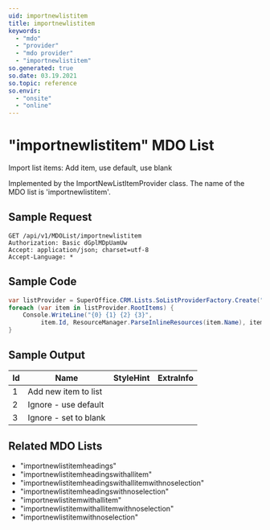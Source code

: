 ```yaml
---
uid: importnewlistitem
title: importnewlistitem
keywords:
  - "mdo"
  - "provider"
  - "mdo provider"
  - "importnewlistitem"
so.generated: true
so.date: 03.19.2021
so.topic: reference
so.envir:
  - "onsite"
  - "online"
---
```


# "importnewlistitem" MDO List
Import list items: Add item, use default, use blank



Implemented by the <see cref="T:SuperOffice.CRM.Lists.ImportNewListItemProvider">ImportNewListItemProvider</see> class.
The name of the MDO list is 'importnewlistitem'.




## Sample Request

```http!
GET /api/v1/MDOList/importnewlistitem
Authorization: Basic dGplMDpUamUw
Accept: application/json; charset=utf-8
Accept-Language: *

```

## Sample Code
```cs
var listProvider = SuperOffice.CRM.Lists.SoListProviderFactory.Create("importnewlistitem", forceFlatList: true);
foreach (var item in listProvider.RootItems) {
    Console.WriteLine("{0} {1} {2} {3}", 
         item.Id, ResourceManager.ParseInlineResources(item.Name), item.StyleHint, item.ExtraInfo);
}
```

## Sample Output

|Id   | Name  |StyleHint|ExtraInfo |
| --- | ----- | ------- | -------- |
|1|Add new item to list|||
|2|Ignore - use default|||
|3|Ignore - set to blank|||


## Related MDO Lists

* "importnewlistitemheadings"
* "importnewlistitemheadingswithallitem"
* "importnewlistitemheadingswithallitemwithnoselection"
* "importnewlistitemheadingswithnoselection"
* "importnewlistitemwithallitem"
* "importnewlistitemwithallitemwithnoselection"
* "importnewlistitemwithnoselection"
